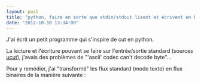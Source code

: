 ```yaml
---
layout: post
title: "python, faire en sorte que stdin/stdout lisent et écrivent en binaire"
date: "2012-10-10 13:34:00"
---
```

J'ai écrit un petit programme qui s'inspire de cut en python.

La lecture et l'écriture pouvant se faire sur l'entrée/sortie standard (sources [ucut](https://github.com/jfgiraud/tools/blob/master/ucut)), j'avais des problèmes de "'ascii' codec can't decode byte"...

Pour y remédier, j'ai "transformé" les flux standard (mode texte) en flux binaires de la manière suivante :

<script src="https://pastebin.com/embed_js/47Nkp7Yj"></script>

<div style="height: 0; overflow: hidden;">python, binary, os, fileno</div>
